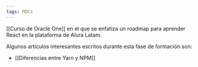 ```yaml
---
tags: MOCs
---
```

[[Curso de Oracle One]] en el que se enfatiza un roadmap para aprender React en la plataforma de Alura Latam.

Algunos artículos interesantes escritos durante esta fase de formación son:

- [[Diferencias entre Yarn y NPM]]